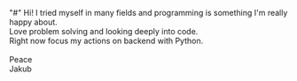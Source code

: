 "#" Hi!
I tried myself in many fields and programming is something I'm really happy about.\
Love problem solving and looking deeply into code.\
Right now focus my actions on backend with Python.\
\
Peace\
Jakub
